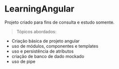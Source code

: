 # LearningAngular

Projeto criado para fins de consulta e estudo somente.
>Tópicos abordados:

- Criação básica de projeto angular
- uso de módulos, componentes e templates
- uso e persistência de atributos
- criação de banco de dado mockado
- uso de pipe
